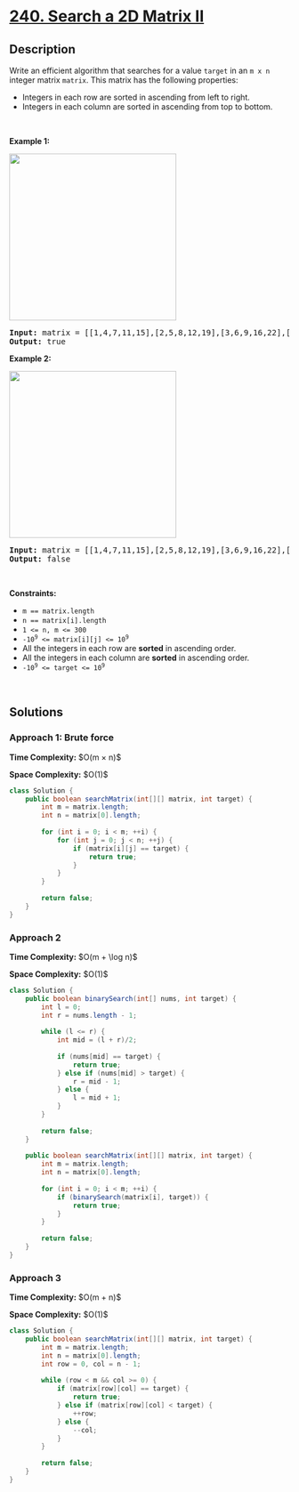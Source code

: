 # [240. Search a 2D Matrix II](https://leetcode.com/problems/search-a-2d-matrix-ii)

## Description

<p>Write an efficient algorithm that searches for a value <code>target</code> in an <code>m x n</code> integer matrix <code>matrix</code>. This matrix has the following properties:</p>

<ul>
    <li>Integers in each row are sorted in ascending from left to right.</li>
    <li>Integers in each column are sorted in ascending from top to bottom.</li>
</ul>
<p>&nbsp;</p>

<p><strong class="example">Example 1:</strong></p>
<img alt="" src="https://fastly.jsdelivr.net/gh/doocs/leetcode@main/solution/0200-0299/0240.Search%20a%202D%20Matrix%20II/images/searchgrid2.jpg" style="width: 300px; height: 300px;" />
<pre>
<strong>Input:</strong> matrix = [[1,4,7,11,15],[2,5,8,12,19],[3,6,9,16,22],[10,13,14,17,24],[18,21,23,26,30]], target = 5
<strong>Output:</strong> true
</pre>

<p><strong class="example">Example 2:</strong></p>
<img alt="" src="https://fastly.jsdelivr.net/gh/doocs/leetcode@main/solution/0200-0299/0240.Search%20a%202D%20Matrix%20II/images/searchgrid.jpg" style="width: 300px; height: 300px;" />
<pre>
<strong>Input:</strong> matrix = [[1,4,7,11,15],[2,5,8,12,19],[3,6,9,16,22],[10,13,14,17,24],[18,21,23,26,30]], target = 20
<strong>Output:</strong> false
</pre>
<p>&nbsp;</p>

<p><strong>Constraints:</strong></p>
<ul>
    <li><code>m == matrix.length</code></li>
    <li><code>n == matrix[i].length</code></li>
    <li><code>1 &lt;= n, m &lt;= 300</code></li>
    <li><code>-10<sup>9</sup> &lt;= matrix[i][j] &lt;= 10<sup>9</sup></code></li>
    <li>All the integers in each row are <strong>sorted</strong> in ascending order.</li>
    <li>All the integers in each column are <strong>sorted</strong> in ascending order.</li>
    <li><code>-10<sup>9</sup> &lt;= target &lt;= 10<sup>9</sup></code></li>
</ul>
<p>&nbsp;</p>

## Solutions

### **Approach 1: Brute force**

<p><strong>Time Complexity:</strong> $O(m × n)$</p>
<p><strong>Space Complexity:</strong> $O(1)$</p>

```java
class Solution {
    public boolean searchMatrix(int[][] matrix, int target) {
        int m = matrix.length;
        int n = matrix[0].length;
        
        for (int i = 0; i < m; ++i) {
            for (int j = 0; j < n; ++j) {
                if (matrix[i][j] == target) {
                    return true;
                }
            }
        }
        
        return false;
    }
}
```

### **Approach 2**

<p><strong>Time Complexity:</strong> $O(m + \log n)$</p>
<p><strong>Space Complexity:</strong> $O(1)$</p>

```java
class Solution {
    public boolean binarySearch(int[] nums, int target) {
        int l = 0;
        int r = nums.length - 1;
        
        while (l <= r) {
            int mid = (l + r)/2;
            
            if (nums[mid] == target) {
                return true;
            } else if (nums[mid] > target) {
                r = mid - 1;
            } else {
                l = mid + 1;
            }
        }
        
        return false;
    }
    
    public boolean searchMatrix(int[][] matrix, int target) {
        int m = matrix.length;
        int n = matrix[0].length;
        
        for (int i = 0; i < m; ++i) {
            if (binarySearch(matrix[i], target)) {
                return true;
            }
        }
        
        return false;
    }
}
```

### **Approach 3**

<p><strong>Time Complexity:</strong> $O(m + n)$</p>
<p><strong>Space Complexity:</strong> $O(1)$</p>

```java
class Solution {
    public boolean searchMatrix(int[][] matrix, int target) {
        int m = matrix.length;
        int n = matrix[0].length;
        int row = 0, col = n - 1;
        
        while (row < m && col >= 0) {
            if (matrix[row][col] == target) {
                return true;
            } else if (matrix[row][col] < target) {
                ++row;
            } else {
                --col;
            }
        }
        
        return false;
    }
}
```

<!-- tabs:end -->